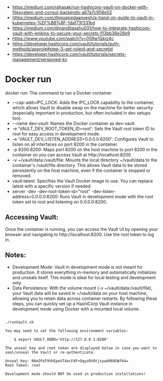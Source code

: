 * https://medium.com/rahasak/run-hashicorp-vault-on-docker-with-filesystem-and-consul-backends-a67a7c958e02
* https://medium.com/@muppedaanvesh/a-hand-on-guide-to-vault-in-kubernetes-%EF%B8%8F-1daf73f331bd
* https://medium.com/@nanditasahu031/how-to-integrate-hashicorp-vault-with-jenkins-to-secure-your-secrets-f13bb36e28e9
* https://www.youtube.com/watch?v=05Rw1Qkjz4c
* https://developer.hashicorp.com/vault/tutorials/auth-methods/approle#step-3-get-roleid-and-secretid
* https://developer.hashicorp.com/vault/tutorials/secrets-management/versioned-kv


# Docker run

docker run: The command to run a Docker container.
* --cap-add=IPC_LOCK: Adds the IPC_LOCK capability to the container, which allows Vault to disable swap on the machine for better security (especially important in production, but often included in dev setups too).
* --name dev-vault: Names the Docker container as dev-vault.
* -e 'VAULT_DEV_ROOT_TOKEN_ID=root': Sets the Vault root token ID to root for easy access in development mode.
* -e 'VAULT_DEV_LISTEN_ADDRESS=0.0.0.0:8200': Configures Vault to listen on all interfaces on port 8200 in the container.
* -p 8200:8200: Maps port 8200 on the host machine to port 8200 in the container so you can access Vault at http://localhost:8200.
* -v ~/vault/data:/vault/file: Mounts the local directory ~/vault/data to the container's /vault/file directory. This allows Vault data to be stored persistently on the host machine, even if the container is stopped or removed.
* vault:latest: Specifies the Vault Docker image to use. You can replace latest with a specific version if needed.
* server -dev -dev-root-token-id="root" -dev-listen-address=0.0.0.0:8200: Runs Vault in development mode with the root token set to root and listening on 0.0.0.0:8200.

## Accessing Vault:
Once the container is running, you can access the Vault UI by opening your browser and navigating to http://localhost:8200.
Use the root token to log in.
## Notes:
* Development Mode: Vault in development mode is not meant for production. It stores everything in-memory and automatically initializes and unseals itself. This mode is ideal for local testing and development only.
* Data Persistence: With the volume mount (-v ~/vault/data:/vault/file), your Vault data will be saved in ~/vault/data on your host machine, allowing you to retain data across container restarts.
By following these steps, you can quickly set up a HashiCorp Vault instance in development mode using Docker with a mounted local volume.


```

./runVault.sh

You may need to set the following environment variables:

    $ export VAULT_ADDR='http://127.0.0.1:8200'

The unseal key and root token are displayed below in case you want to
seal/unseal the Vault or re-authenticate.

Unseal Key: R6mIPaT9VhEpeVT4ecFdF+OqysRVQtjsywkR89GWf64=
Root Token: root

Development mode should NOT be used in production installations!
```

